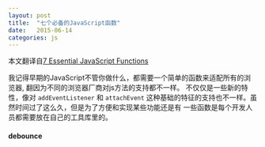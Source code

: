 ```yaml
---
layout: post
title:  "七个必备的JavaScript函数"
date:   2015-06-14
categories: js
---
```


本文翻译自[7 Essential JavaScript Functions](http://davidwalsh.name/essential-javascript-functions)

我记得早期的JavaScript不管你做什么，都需要一个简单的函数来适配所有的浏览器, 翻因为不同的浏览器厂商对js方法的支持都不一样。
不仅仅是一些新的特性，像对 `addEventListener` 和 `attachEvent` 这种基础的特征的支持也不一样。虽然时间过了这么久，但是为了方便和实现某些功能还是有
一些函数是每个开发人员都需要放在自己的工具库里的。

#### debounce

